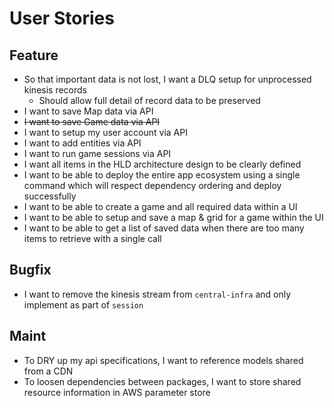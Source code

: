 # User Stories

## Feature

- So that important data is not lost, I want a DLQ setup for unprocessed kinesis records
    - Should allow full detail of record data to be preserved
- I want to save Map data via API
- ~~I want to save Game data via API~~
- I want to setup my user account via API
- I want to add entities via API
- I want to run game sessions via API
- I want all items in the HLD architecture design to be clearly defined
- I want to be able to deploy the entire app ecosystem using a single command which will respect
dependency ordering and deploy successfully
- I want to be able to create a game and all required data within a UI
- I want to be able to setup and save a map & grid for a game within the UI
- I want to be able to get a list of saved data when there are too many items to retrieve with a single call

## Bugfix
- I want to remove the kinesis stream from `central-infra` and only implement as part of `session`

## Maint
- To DRY up my api specifications, I want to reference models shared from a CDN
- To loosen dependencies between packages, I want to store shared resource information in AWS
parameter store
